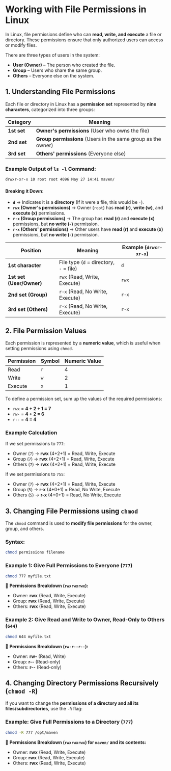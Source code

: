 # **Working with File Permissions in Linux**  

In Linux, file permissions define who can **read, write, and execute** a file or directory. These permissions ensure that only authorized users can access or modify files.  

There are three types of users in the system:  

- **User (Owner)** – The person who created the file.  
- **Group** – Users who share the same group.  
- **Others** – Everyone else on the system.  

## **1. Understanding File Permissions**  

Each file or directory in Linux has a **permission set** represented by **nine characters**, categorized into three groups:  

| Category | Meaning |
|----------|---------|
| **1st set** | **Owner's permissions** (User who owns the file) |
| **2nd set** | **Group permissions** (Users in the same group as the owner) |
| **3rd set** | **Others' permissions** (Everyone else) |

### **Example Output of `ls -l` Command:**  
```sh
drwxr-xr-x 10 root root 4096 May 27 14:41 maven/
```
#### **Breaking it Down:**  
- **`d`** → Indicates it is a **directory** (If it were a file, this would be `-`).  
- **`rwx` (Owner's permissions)** → Owner (`root`) has **read (r)**, **write (w)**, and **execute (x)** permissions.  
- **`r-x` (Group permissions)** → The group has **read (r)** and **execute (x)** permissions, but **no write (-)** permission.  
- **`r-x` (Others' permissions)** → Other users have **read (r)** and **execute (x)** permissions, but **no write (-)** permission.  

| Position   | Meaning        | Example (`drwxr-xr-x`) |
|------------|----------------|--------------------------|
| **1st character** | File type (`d` = directory, `-` = file) | `d` |
| **1st set (User/Owner)** | `rwx` (Read, Write, Execute) | `rwx` |
| **2nd set (Group)** | `r-x` (Read, No Write, Execute) | `r-x` |
| **3rd set (Others)** | `r-x` (Read, No Write, Execute) | `r-x` |


## **2. File Permission Values**  

Each permission is represented by a **numeric value**, which is useful when setting permissions using `chmod`.  

| Permission | Symbol | Numeric Value |
|------------|--------|--------------|
| Read       | `r`    | 4            |
| Write      | `w`    | 2            |
| Execute    | `x`    | 1            |

To define a permission set, sum up the values of the required permissions:  

- `rwx` = **4 + 2 + 1 = 7**  
- `rw-` = **4 + 2 = 6**  
- `r--` = **4 = 4**  

### **Example Calculation**  
If we set permissions to `777`:  
- Owner (`7`) → **rwx** (4+2+1) = Read, Write, Execute  
- Group (`7`) → **rwx** (4+2+1) = Read, Write, Execute  
- Others (`7`) → **rwx** (4+2+1) = Read, Write, Execute  

If we set permissions to `755`:  
- Owner (`7`) → **rwx** (4+2+1) = Read, Write, Execute  
- Group (`5`) → **r-x** (4+0+1) = Read, No Write, Execute  
- Others (`5`) → **r-x** (4+0+1) = Read, No Write, Execute  

## **3. Changing File Permissions using `chmod`**  

The `chmod` command is used to **modify file permissions** for the owner, group, and others.  

### **Syntax:**  
```sh
chmod permissions filename
```

### **Example 1: Give Full Permissions to Everyone (`777`)**  
```sh
chmod 777 myfile.txt
```
📌 **Permissions Breakdown (`rwxrwxrwx`):**  
- Owner: **rwx** (Read, Write, Execute)  
- Group: **rwx** (Read, Write, Execute)  
- Others: **rwx** (Read, Write, Execute)  

### **Example 2: Give Read and Write to Owner, Read-Only to Others (`644`)**  
```sh
chmod 644 myfile.txt
```
📌 **Permissions Breakdown (`rw-r--r--`):**  
- Owner: **rw-** (Read, Write)  
- Group: **r--** (Read-only)  
- Others: **r--** (Read-only)  

## **4. Changing Directory Permissions Recursively (`chmod -R`)**  

If you want to change the **permissions of a directory and all its files/subdirectories**, use the `-R` flag:  

### **Example: Give Full Permissions to a Directory (`777`)**  
```sh
chmod -R 777 /opt/maven
```
📌 **Permissions Breakdown (`rwxrwxrwx`) for `maven/` and its contents:**  
- Owner: **rwx** (Read, Write, Execute)  
- Group: **rwx** (Read, Write, Execute)  
- Others: **rwx** (Read, Write, Execute)  
